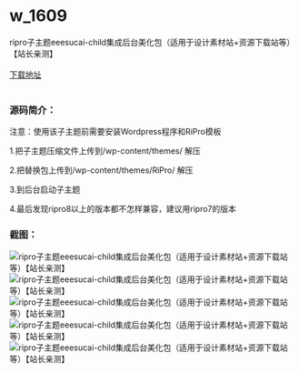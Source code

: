# w_1609
ripro子主题eeesucai-child集成后台美化包（适用于设计素材站+资源下载站等）【站长亲测】
<br/></br>
[下载地址](https://www.uuid2.com/1609.html "下载地址")
<br/></br>
<h3>源码简介：</h3>
<p>注意：使用该子主题前需要安装Wordpress程序和RiPro模板<p>
<p>1.把子主题压缩文件上传到/wp-content/themes/ 解压<p>
<p>2.把替换包上传到/wp-content/themes/RiPro/ 解压<p>
<p>3.到后台启动子主题<p>
<p>4.最后发现ripro8以上的版本都不怎样兼容，建议用ripro7的版本<p>
<h3>截图：</h3>
<img src="https://www.uuid2.com/wp-content/uploads/img/202109/1f3c53a286.jpg" alt="ripro子主题eeesucai-child集成后台美化包（适用于设计素材站+资源下载站等）【站长亲测】"><img src="https://www.uuid2.com/wp-content/uploads/img/202109/c1e42f8609.png" alt="ripro子主题eeesucai-child集成后台美化包（适用于设计素材站+资源下载站等）【站长亲测】"><img src="https://www.uuid2.com/wp-content/uploads/img/202109/9d5637b562.jpg" alt="ripro子主题eeesucai-child集成后台美化包（适用于设计素材站+资源下载站等）【站长亲测】"><img src="https://www.uuid2.com/wp-content/uploads/img/202109/8d63284597.jpg" alt="ripro子主题eeesucai-child集成后台美化包（适用于设计素材站+资源下载站等）【站长亲测】"><img src="https://www.uuid2.com/wp-content/uploads/img/202109/e6504ab413.jpg" alt="ripro子主题eeesucai-child集成后台美化包（适用于设计素材站+资源下载站等）【站长亲测】">
